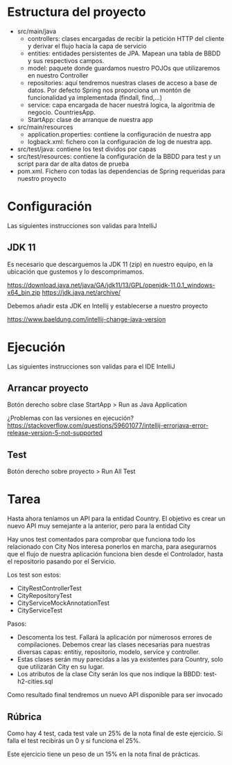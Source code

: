 # Estructura del proyecto

* src/main/java
   *  controllers: clases encargadas de recibir la petición HTTP del cliente y derivar el flujo hacía la capa de 	servicio
   * entities: entidades persistentes de JPA. Mapean una tabla de BBDD y sus respectivos campos.
   * model: paquete donde guardamos nuestro POJOs que utilizaremos en nuestro Controller
   * repositories: aquí tendremos nuestras clases de acceso a base de datos. Por defecto Spring nos proporciona un 	montón de funcionalidad ya implementada (findall, find,...)
   * service: capa encargada de hacer nuestrá logica, la algoritmia de negocio.
   CountriesApp.
   * StartApp: clase de arranque de nuestra app
* src/main/resources
   * application.properties: contiene la configuración de nuestra app
   * logback.xml: fichero con la configuración de log de nuestra app.
* src/test/java: contiene los test dividos por capas
* src/test/resources: contiene la configuración de la BBDD para test y un script para dar de alta datos de prueba
* pom.xml. Fichero con todas las dependencias de Spring requeridas para nuestro proyecto

# Configuración

Las siguientes instrucciones son validas para IntelliJ

## JDK 11

Es necesario que descarguemos la JDK 11 (zip) en nuestro equipo, en la ubicación que gustemos y lo descomprimamos.

https://download.java.net/java/GA/jdk11/13/GPL/openjdk-11.0.1_windows-x64_bin.zip
https://jdk.java.net/archive/

Debemos añadir esta JDK en Intellij y establecerse a nuestro proyecto

https://www.baeldung.com/intellij-change-java-version


# Ejecución

Las siguientes instrucciones son validas para el IDE IntelliJ

## Arrancar proyecto
Botón derecho sobre clase StartApp > Run as Java Application

¿Problemas con las versiones en ejecución?
https://stackoverflow.com/questions/59601077/intellij-errorjava-error-release-version-5-not-supported

## Test
Botón derecho sobre proyecto  > Run All Test

# Tarea
Hasta ahora teníamos un API para la entidad Country.
El objetivo es crear un nuevo API muy semejante a la anterior, pero para la entidad City

Hay unos test comentados para comprobar que funciona todo los relacionado con City 
Nos interesa ponerlos en marcha, para asegurarnos que el flujo de nuestra 
aplicación funciona bien desde el Controlador, hasta el repositorio pasando
por el Servicio.

Los test son estos:
* CityRestControllerTest
* CityRepositoryTest
* CityServiceMockAnnotationTest
* CityServiceTest

Pasos:
* Descomenta los test. Fallará la aplicación por númerosos errores de compilaciones. 
Debemos crear las clases necesarias para nuestras diversas capas: entitiy, repositorio, modelo, service y controller.
* Estas clases serán muy parecidas a las ya existentes para Country, solo que utilizarán City en su lugar.
* Los atributos de la clase City serán los que nos indique la BBDD: test-h2-cities.sql 


Como resultado final tendremos un nuevo API disponible para ser invocado

## Rúbrica
Como hay 4 test, cada test vale un 25% de la nota final de este ejercicio. Si falla el test recibirás un 0 y si funciona el 25%.

Este ejercicio tiene un peso de un 15% en la nota final de prácticas.






    